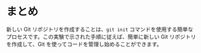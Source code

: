 # まとめ

新しい Git リポジトリを作成することは、`git init` コマンドを使用する簡単なプロセスです。この実験で示された手順に従えば、簡単に新しい Git リポジトリを作成して、Git を使ってコードを管理し始めることができます。
